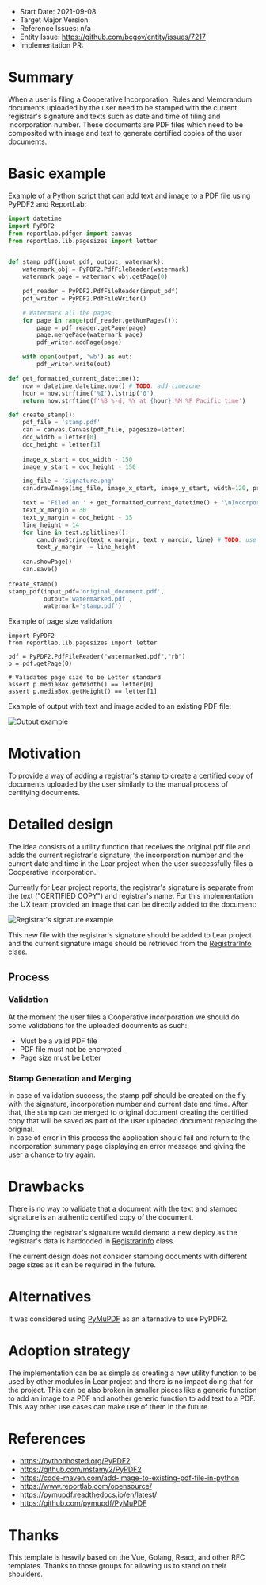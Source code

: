 - Start Date: 2021-09-08
- Target Major Version: 
- Reference Issues: n/a
- Entity Issue: https://github.com/bcgov/entity/issues/7217
- Implementation PR: 


# Summary

When a user is filing a Cooperative Incorporation, Rules and Memorandum documents uploaded by the user need to be stamped with the current registrar's signature and texts such as date and time of filing and incorporation number. These documents are PDF files which need to be composited with image and text to generate certified copies of the user documents.


# Basic example

Example of a Python script that can add text and image to a PDF file using PyPDF2 and ReportLab:
``` python
import datetime
import PyPDF2
from reportlab.pdfgen import canvas
from reportlab.lib.pagesizes import letter


def stamp_pdf(input_pdf, output, watermark):
    watermark_obj = PyPDF2.PdfFileReader(watermark)
    watermark_page = watermark_obj.getPage(0)

    pdf_reader = PyPDF2.PdfFileReader(input_pdf)
    pdf_writer = PyPDF2.PdfFileWriter()

    # Watermark all the pages
    for page in range(pdf_reader.getNumPages()):
        page = pdf_reader.getPage(page)
        page.mergePage(watermark_page)
        pdf_writer.addPage(page)

    with open(output, 'wb') as out:
        pdf_writer.write(out)

def get_formatted_current_datetime():
    now = datetime.datetime.now() # TODO: add timezone
    hour = now.strftime('%I').lstrip('0')
    return now.strftime(f'%B %-d, %Y at {hour}:%M %P Pacific time')

def create_stamp():
    pdf_file = 'stamp.pdf'
    can = canvas.Canvas(pdf_file, pagesize=letter)
    doc_width = letter[0]
    doc_height = letter[1]
    
    image_x_start = doc_width - 150
    image_y_start = doc_height - 150

    img_file = 'signature.png'
    can.drawImage(img_file, image_x_start, image_y_start, width=120, preserveAspectRatio=True, mask='auto')

    text = 'Filed on ' + get_formatted_current_datetime() + '\nIncorporation Number: CP0000001'
    text_x_margin = 30
    text_y_margin = doc_height - 35
    line_height = 14
    for line in text.splitlines():
        can.drawString(text_x_margin, text_y_margin, line) # TODO: use BCSans font 10px
        text_y_margin -= line_height
 
    can.showPage()
    can.save()
 
create_stamp()
stamp_pdf(input_pdf='original_document.pdf', 
          output='watermarked.pdf',
          watermark='stamp.pdf')
```

Example of page size validation

```
import PyPDF2
from reportlab.lib.pagesizes import letter

pdf = PyPDF2.PdfFileReader("watermarked.pdf","rb")
p = pdf.getPage(0)

# Validates page size to be Letter standard
assert p.mediaBox.getWidth() == letter[0]
assert p.mediaBox.getHeight() == letter[1]

```

Example of output with text and image added to an existing PDF file:

![Output example](rfc-composite-pdfs/output_example.png)


# Motivation

To provide a way of adding a registrar's stamp to create a certified copy of documents uploaded by the user similarly to the manual process of certifying documents. 


# Detailed design

The idea consists of a utility function that receives the original pdf file and adds the current registrar's signature, the incorporation number and the current date and time in the Lear project when the user successfully files a Cooperative Incorporation. 

Currently for Lear project reports, the registrar's signature is separate from the text ("CERTIFIED COPY") and registrar's name. For this implementation the UX team provided an image that can be directly added to the document:

![Registrar's signature example](rfc-composite-pdfs/BCRegistries_stampx2.png)


This new file with the registrar's signature should be added to Lear project and the current signature image should be retrieved from the [RegistrarInfo](https://github.com/bcgov/lear/blob/main/legal-api/src/legal_api/reports/registrar_meta.py) class.

## Process

### Validation
At the moment the user files a Cooperative incorporation we should do some validations for the uploaded documents as such:

- Must be a valid PDF file
- PDF file must not be encrypted
- Page size must be Letter

### Stamp Generation and Merging
In case of validation success, the stamp pdf should be created on the fly with the signature, incorporation number and current date and time.
After that, the stamp can be merged to original document creating the certified copy that will be saved as part of the user uploaded document replacing the original.  
In case of error in this process the application should fail and return to the incorporation summary page displaying an error message and giving the user a chance to try again.

# Drawbacks

There is no way to validate that a document with the text and stamped signature is an authentic certified copy of the document.

Changing the registrar's signature would demand a new deploy as the registrar's data is hardcoded in [RegistrarInfo](https://github.com/bcgov/lear/blob/main/legal-api/src/legal_api/reports/registrar_meta.py) class.

The current design does not consider stamping documents with different page sizes as it can be required in the future.


# Alternatives

It was considered using [PyMuPDF](https://gist.github.com/andrepestana-aot/014715e5af6d4a4753628f4b46e4a0d2) as an alternative to use PyPDF2.


# Adoption strategy

The implementation can be as simple as creating a new utility function to be used by other modules in Lear project and there is no impact doing that for the project. This can be also broken in smaller pieces like a generic function to add an image to a PDF and another generic function to add text to a PDF. This way other use cases can make use of them in the future. 


# References

- https://pythonhosted.org/PyPDF2
- https://github.com/mstamy2/PyPDF2
- https://code-maven.com/add-image-to-existing-pdf-file-in-python
- https://www.reportlab.com/opensource/
- https://pymupdf.readthedocs.io/en/latest/
- https://github.com/pymupdf/PyMuPDF


# Thanks

This template is heavily based on the Vue, Golang, React, and other RFC templates. Thanks to those groups for allowing us to stand on their shoulders.
